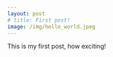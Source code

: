 ```yaml
---
layout: post
# title: First post!
image: /img/hello_world.jpeg
---
```


This is my first post, how exciting!
